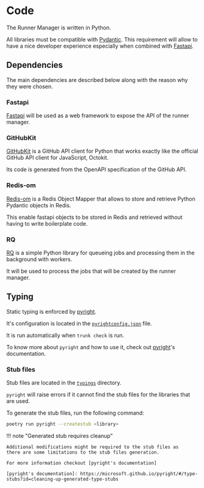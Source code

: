 # Code

The Runner Manager is written in Python.

All libraries must be compatible with [Pydantic](https://docs.pydantic.dev/).
This requirement will allow to have a nice developer experience
especially when combined with [Fastapi](#fastapi).

## Dependencies

The main dependencies are described below along with the reason why they were chosen.

### Fastapi

[Fastapi](https://fastapi.tiangolo.com/) will be used as a web framework to
expose the API of the runner manager.

### GitHubKit

[GitHubKit](https://github.com/yanyongyu/githubkit) is a GitHub API client for
Python that works exactly like the official GitHub API client for JavaScript, Octokit.

Its code is generated from the OpenAPI specification of the GitHub API.

### Redis-om

[Redis-om](https://github.com/redis/redis-om-python) is a Redis Object Mapper
that allows to store and retrieve Python Pydantic objects in Redis.

This enable fastapi objects to be stored in Redis and retrieved
without having to write boilerplate code.

### RQ

[RQ](https://python-rq.org/) is a simple Python library for queueing jobs and
processing them in the background with workers.

It will be used to process the jobs that will be created by the runner manager.

## Typing

Static typing is enforced by [pyright].

It's configuration is located in the [`pyrightconfig.json`] file.

It is run automatically when `trunk check` is run.

To know more about `pyright` and how to use it,
check out [pyright]'s documentation.

### Stub files

Stub files are located in the [`typings`] directory.

`pyright` will raise errors if it cannot find the stub files for the libraries
that are used.

To generate the stub files, run the following command:

```bash
poetry run pyright --createstub <library>
```

!!! note "Generated stub requires cleanup"

    Additional modifications might be required to the stub files as
    there are some limitations to the stub files generation.

    For more information checkout [pyright's documentation]

    [pyright's documentation]: https://microsoft.github.io/pyright/#/type-stubs?id=cleaning-up-generated-type-stubs


[`typings`]: https://github.com/scality/runner-manager/tree/main/typings
[`pyrightconfig.json`]: https://github.com/scality/runner-manager/blob/main/pyrightconfig.json
[pyright]: https://microsoft.github.io/pyright/

